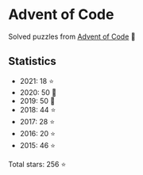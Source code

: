 # Advent of Code

Solved puzzles from [Advent of Code](https://adventofcode.com) :christmas_tree:

## Statistics

- 2021: 18 :star:
- 2020: 50 :star2:
- 2019: 50 :star2:
- 2018: 44 :star:
- 2017: 28 :star:
- 2016: 20 :star:
- 2015: 46 :star:

Total stars: 256 :star:
